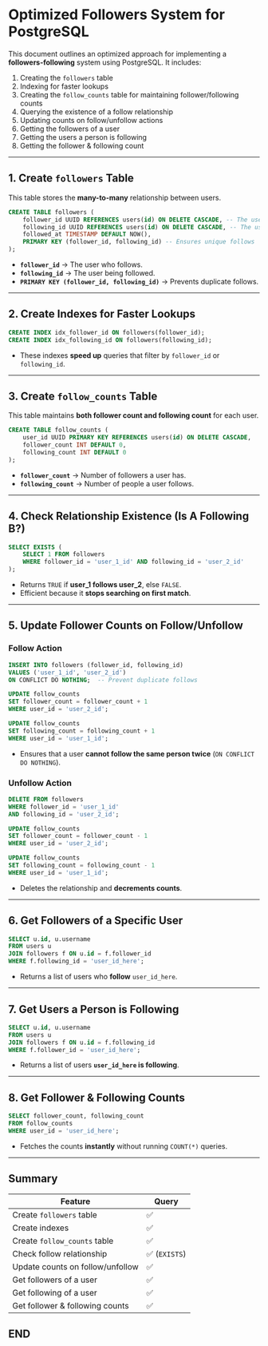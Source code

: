 # Optimized Followers System for PostgreSQL

This document outlines an optimized approach for implementing a **followers-following** system using PostgreSQL. It includes:

1. Creating the `followers` table
2. Indexing for faster lookups
3. Creating the `follow_counts` table for maintaining follower/following counts
4. Querying the existence of a follow relationship
5. Updating counts on follow/unfollow actions
6. Getting the followers of a user
7. Getting the users a person is following
8. Getting the follower & following count

---

## **1. Create `followers` Table**
This table stores the **many-to-many** relationship between users.

```sql
CREATE TABLE followers (
    follower_id UUID REFERENCES users(id) ON DELETE CASCADE, -- The user who follows
    following_id UUID REFERENCES users(id) ON DELETE CASCADE, -- The user being followed
    followed_at TIMESTAMP DEFAULT NOW(),
    PRIMARY KEY (follower_id, following_id) -- Ensures unique follows
);
```

- **`follower_id`** → The user who follows.
- **`following_id`** → The user being followed.
- **`PRIMARY KEY (follower_id, following_id)`** → Prevents duplicate follows.

---

## **2. Create Indexes for Faster Lookups**
```sql
CREATE INDEX idx_follower_id ON followers(follower_id);
CREATE INDEX idx_following_id ON followers(following_id);
```

- These indexes **speed up** queries that filter by `follower_id` or `following_id`.

---

## **3. Create `follow_counts` Table**
This table maintains **both follower count and following count** for each user.

```sql
CREATE TABLE follow_counts (
    user_id UUID PRIMARY KEY REFERENCES users(id) ON DELETE CASCADE,
    follower_count INT DEFAULT 0,
    following_count INT DEFAULT 0
);
```

- **`follower_count`** → Number of followers a user has.
- **`following_count`** → Number of people a user follows.

---

## **4. Check Relationship Existence (Is A Following B?)**
```sql
SELECT EXISTS (
    SELECT 1 FROM followers
    WHERE follower_id = 'user_1_id' AND following_id = 'user_2_id'
);
```

- Returns `TRUE` if **user_1 follows user_2**, else `FALSE`.
- Efficient because it **stops searching on first match**.

---

## **5. Update Follower Counts on Follow/Unfollow**
### **Follow Action**
```sql
INSERT INTO followers (follower_id, following_id)
VALUES ('user_1_id', 'user_2_id')
ON CONFLICT DO NOTHING;  -- Prevent duplicate follows

UPDATE follow_counts
SET follower_count = follower_count + 1
WHERE user_id = 'user_2_id';

UPDATE follow_counts
SET following_count = following_count + 1
WHERE user_id = 'user_1_id';
```
- Ensures that a user **cannot follow the same person twice** (`ON CONFLICT DO NOTHING`).  

### **Unfollow Action**
```sql
DELETE FROM followers
WHERE follower_id = 'user_1_id'
AND following_id = 'user_2_id';

UPDATE follow_counts
SET follower_count = follower_count - 1
WHERE user_id = 'user_2_id';

UPDATE follow_counts
SET following_count = following_count - 1
WHERE user_id = 'user_1_id';
```
- Deletes the relationship and **decrements counts**.

---

## **6. Get Followers of a Specific User**
```sql
SELECT u.id, u.username
FROM users u
JOIN followers f ON u.id = f.follower_id
WHERE f.following_id = 'user_id_here';
```

- Returns a list of users who **follow** `user_id_here`.

---

## **7. Get Users a Person is Following**
```sql
SELECT u.id, u.username
FROM users u
JOIN followers f ON u.id = f.following_id
WHERE f.follower_id = 'user_id_here';
```

- Returns a list of users **`user_id_here` is following**.

---

## **8. Get Follower & Following Counts**
```sql
SELECT follower_count, following_count
FROM follow_counts
WHERE user_id = 'user_id_here';
```

- Fetches the counts **instantly** without running `COUNT(*)` queries.

---

## **Summary**
| **Feature** | **Query** |
|------------|----------|
| Create `followers` table | ✅ |
| Create indexes | ✅ |
| Create `follow_counts` table | ✅ |
| Check follow relationship | ✅ (`EXISTS`) |
| Update counts on follow/unfollow | ✅ |
| Get followers of a user | ✅ |
| Get following of a user | ✅ |
| Get follower & following counts | ✅ |

## END

